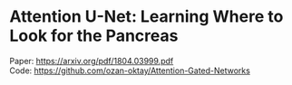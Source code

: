 # Attention U-Net: Learning Where to Look for the Pancreas

Paper: https://arxiv.org/pdf/1804.03999.pdf <br/>
Code: https://github.com/ozan-oktay/Attention-Gated-Networks
